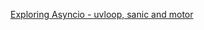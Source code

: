 [Exploring Asyncio - uvloop, sanic and motor](http://masnun.rocks/2016/11/17/exploring-asyncio-uvloop-sanic-motor/)


